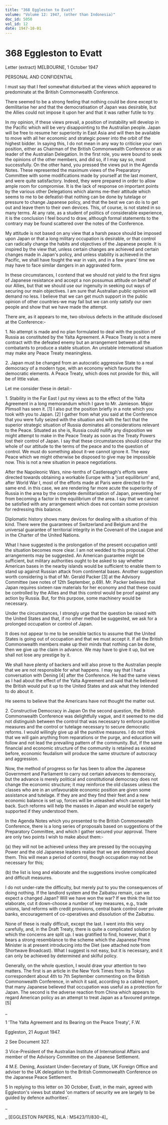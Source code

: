 ```yaml
---
title: "368 Eggleston to Evatt"
volume: "Volume 12: 1947, (other than Indonesia)"
doc_id: 5050
vol_id: 12
date: 1947-10-01
---
```


# 368 Eggleston to Evatt

Letter (extract) MELBOURNE, 1 October 1947

PERSONAL AND CONFIDENTIAL

I must say that I feel somewhat disturbed at the views which appeared to predominate at the British Commonwealth Conference.

There seemed to be a strong feeling that nothing could be done except to demilitarise her and that the democratisation of Japan was desirable, but the Allies could not impose it upon her and that it was rather futile to try.

In my opinion, if these views prevail, a position of instability will develop in the Pacific which will be very disappointing to the Australian people. Japan will be free to resume her superiority in East Asia and will then be available to move with all her economic and strategic power into the orbit of the highest bidder. In saying this, I do not mean in any way to criticise your own position, either as Chairman of the British Commonwealth Conference or as leader of the Australian Delegation. In the first role, you were bound to seek the opinions of the other members, and did so, if I may say so, most successfully. On the other hand, you pressed the views put in the Agenda Notes. These represented the maximum views of the Preparatory Committee with some modifications made by yourself at the last moment, and were quite satisfactory. Indeed, they were prepared in order to allow ample room for compromise. It is the lack of response on important points by the various other Delegations which alarms me-their attitude which seems to me to be defeatist-that nothing can be done by tutelage or pressure to change Japanese policy, and that the best we can do is to get out and leave them to their own devices. This, of course, is not stated in so many terms. At any rate, as a student of politics of considerable experience, it is the conclusion I feel bound to draw, although formal statements to the contrary may be found scattered over the notes of the Conference.

My attitude is not based on any view that a harsh peace should be imposed upon Japan or that a long military occupation is desirable, or that control can radically change the habits and objectives of the Japanese people. It is inspired by the view that, unless certain changes are achieved and certain changes made in Japan's policy, and unless stability is achieved in the Pacific, we shall have fought the war in vain, and in a few years' time we may have to face similar dangers in an aggravated form.

In these circumstances, I contend that we should not yield to the first signs of Japanese resistance and accept a non possumus attitude on behalf of our Allies, but that we should use our ingenuity in seeking out ways of securing our main objectives. I am sure that Australian public opinion will demand no less. I believe that we can get much support in the public opinion of other countries-we may fail but we can only satisfy our own people and show that we have made the attempt.

There are, as it appears to me, two obvious defects in the attitude disclosed at the Conference:-

1\. No attempt is made and no plan formulated to deal with the position of Russia as constituted by the Yalta Agreement. A Peace Treaty is not a mere contract with the defeated enemy but an arrangement between all the combatants to produce a stable situation. An unstable international situation may make any Peace Treaty meaningless.

2\. Japan must be changed from an autocratic aggressive State to a real democracy of a modern type, with an economy which favours the democratic elements. A Peace Treaty, which does not provide for this, will be of little value.

Let me consider these in detail:-

1\. Stability in the Far East I put my views as to the effect of the Yalta Agreement in a long memorandum which I gave to Mr. Jamieson. Major Plimsoll has seen it. [1] I also put the position briefly in a note which you took with you to Japan. [2] I gather from what you said at the Conference that you were fully seized with the situation and with the fact that the superior strategic situation of Russia dominates all considerations relevant to the Peace. Situated as she is, Russia could nullify any disposition we might attempt to make in the Peace Treaty as soon as the Treaty Powers lost their control of Japan. I say that these circumstances should colour the whole of our attitude to the terms of the peace and to the question of control. We must do something about it-we cannot ignore it. The easy Peace which we might otherwise be disposed to give may be impossible now. This is not a new situation in peace negotiations.

After the Napoleonic Wars, nine-tenths of Castlereagh's efforts were directed towards obtaining a workable Europe with a 'just equilibrium' and, after World War I, most of the efforts made at Paris were directed to the same end. in this case, we are rendering far more acute the superiority of Russia in the area by the complete demilitarisation of Japan, preventing her from becoming a factor in the equilibrium of the area. I say that we cannot be satisfied with any arrangement which does not contain some provision for redressing this balance.

Diplomatic history shows many devices for dealing with a situation of this kind. There were the guarantees of Switzerland and Belgium and the universal guarantee of territorial integrity in the Covenant of the League and in the Charter of the United Nations.

What I have suggested is the prolongation of the present occupation until the situation becomes more clear. I am not wedded to this proposal. Other arrangements may be suggested. An American guarantee might be sufficient, but military authorities ought to be asked to say whether American bases in the nearby islands would be sufficient to enable them to stand up against Russian attack from continental bases. Another suggestion worth considering is that of Mr. Gerald Packer [3] at the Advisory Committee (see notes of 12th September, p.69). Mr. Packer believes that Japan requires sixteen raw materials for her economy and that these could be controlled by the Allies and that this control would be proof against any action by Russia. But, for this purpose, some machinery would be necessary.

Under the circumstances, I strongly urge that the question be raised with the United States and that, if no other method be suggested, we ask for a prolonged occupation or control of Japan.

It does not appear to me to be sensible tactics to assume that the United States is going out of occupation and that we must accept it. If all the British Commonwealth members make up their minds that nothing can be done, then we give up the claim in advance. We may have to give it up, but we shall not lose any prestige by it.

We shall have plenty of backers and will also prove to the Australian people that we are not responsible for what happens. I may say that I had a conversation with Dening [4] after the Conference. He had the same views as I had about the effect of the Yalta Agreement and said that he believed the British would put it up to the United States and ask what they intended to do about it.

He seems to believe that the Americans have not thought the matter out.

2\. Constructive Democracy in Japan On the second question, the British Commonwealth Conference was delightfully vague, and it seemed to me did not distinguish between the control that was necessary to enforce punitive measures and the control or tutelage necessary to secure democratic reforms. I would willingly give up all the punitive measures. I do not think that we will gain anything from reparations or the purge, and education will follow and not lead the prevailing pattern of the community. But, if the same financial and economic structure of the community is retained as existed before, economic feudalism will produce the same structure of autocracy and aggression.

Now, the method of progress so far has been to allow the Japanese Government and Parliament to carry out certain advances to democracy, but the advance is merely political and constitutional democracy does not change the economic structure; it may reinforce the old classes unless the classes who are in an unfavourable economic position are given some assistance and tutelage. If they are and they find their feet and a new economic balance is set up, forces will be unleashed which cannot be held back. Such reforms will help the masses in Japan and would be eagerly supported if they understood them.

In the Agenda Notes which you presented to the British Commonwealth Conference, there is a long series of proposals based on suggestions of the Preparatory Committee, and which I gather secured your approval. There are only two points I wish to make about them:-

(a) they will not be achieved unless they are pressed by the occupying Power and the old Japanese leaders realise that we are determined about them. This will mean a period of control, though occupation may not be necessary for this;

(b) the list is long and elaborate and the suggestions involve complicated and difficult measures.

I do not under-rate the difficulty, but merely put to you the consequences of doing nothing. If the landlord system and the Zaibatsu remain, can we expect a changed Japan? Will we have won the war? If we think the list too elaborate, cut it down-choose a number of key measures, e.g., trade unions, land reforms with credit provisions, central bank control over private banks, encouragement of co-operatives and dissolution of the Zaibatsu.

None of these is really difficult, except the last. I went into this very carefully, and, in the Draft Treaty, there is quite a complicated solution by which the concerns are split up. I was gratified to find, however, that it bears a strong resemblance to the scheme which the Japanese Prime Minister is at present introducing into the Diet (see attached note from Shortwave Broadcast). What I suggest is not easy, but it is necessary, and it can only be achieved by determined and skilful policy.

Generally, on the whole question, I would draw your attention to two matters. The first is an article in the New York Times from its Tokyo correspondent about 4th to 7th September commenting on the British Commonwealth Conference, in which it said, according to a cabled report, that many Japanese believed that occupation was useful as a protection for Japan. The second is the adverse reaction from China which appears to regard American policy as an attempt to treat Japan as a favoured protege. [5]

_

1 'The Yalta Agreement and its Bearing on the Peace Treaty', F.W.

Eggleston, 21 August 1947.

2 See Document 327.

3 Vice-President of the Australian Institute of International Affairs and member of the Advisory Committee on the Japanese Settlement.

4 M.E. Dening, Assistant Under-Secretary of State, UK Foreign Office and adviser to the UK delegation to the British Commonwealth Conference on the Japanese Peace Settlement.

5 In replying to this letter on 30 October, Evatt, in the main, agreed with Eggleston's views but stated 'on matters of security we are largely to be guided by defence authorities'.

_

_ [EGGLESTON PAPERS, NLA : MS423/11/830-4]_
